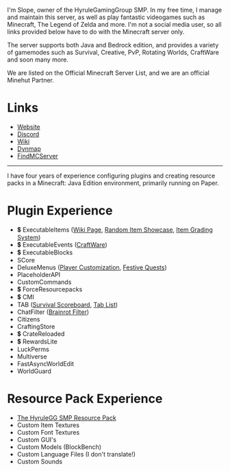 I'm Slope, owner of the HyruleGamingGroup SMP. In my free time, I manage and maintain this server, as well as play fantastic videogames such as Minecraft, The Legend of Zelda and more. I'm not a social media user, so all links provided below have to do with the Minecraft server only.

The server supports both Java and Bedrock edition, and provides a variety of gamemodes such as Survival, Creative, PvP, Rotating Worlds, CraftWare and soon many more.


We are listed on the Official Minecraft Server List, and we are an official Minehut Partner.

# Links  
- [Website](https://www.hyrulegaminggroup.com)
- [Discord](https://discord.gg/bNXbZ4XfBD)
- [Wiki](https://wiki.hyrulegaminggroup.com)
- [Dynmap](http://mc.hyrulegaminggroup.com:8123/)
- [FindMCServer](https://findmcserver.com/server/hyrulegg)

---

I have four years of experience configuring plugins and creating resource packs in a Minecraft: Java Edition environment, primarily running on Paper.
# Plugin Experience
- 💲 ExecutableItems ([Wiki Page](https://hyrulegaminggroup.com/wiki/index.php?title=Category:Item), [Random Item Showcase](https://www.youtube.com/watch?v=OD0Q4KOAu40), [Item Grading System](https://www.youtube.com/watch?v=H91KGXgeSu0))
- 💲 ExecutableEvents ([CraftWare](https://www.youtube.com/watch?v=Fe2Zl9oGL90))
- 💲 ExecutableBlocks
- SCore
- DeluxeMenus ([Player Customization](https://www.youtube.com/watch?v=E5kn_HV261o), [Festive Quests](https://www.youtube.com/watch?v=fh0WtyDwq2M))
- PlaceholderAPI
- CustomCommands
- 💲 ForceResourcepacks
- 💲 CMI
- TAB ([Survival Scoreboard](https://imgur.com/a/OYS6PZq), [Tab List](https://i.imgur.com/cE9V6cS.png))
- ChatFilter ([Brainrot Filter](https://i.imgur.com/A19hE0H.png))
- Citizens
- CraftingStore
- 💲 CrateReloaded
- 💲 RewardsLite
- LuckPerms
- Multiverse
- FastAsyncWorldEdit
- WorldGuard

# Resource Pack Experience
- [The HyruleGG SMP Resource Pack](https://github.com/ASlipperySlope/hggsmp/blob/main/HGG-Pack-Survival.zip)
- Custom Item Textures
- Custom Font Textures
- Custom GUI's
- Custom Models (BlockBench)
- Custom Language Files (I don't translate!)
- Custom Sounds
